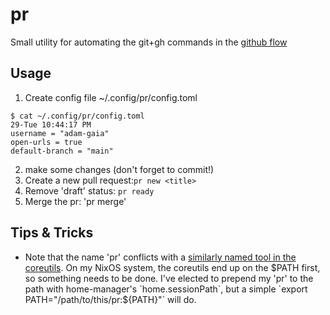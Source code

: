 # pr
Small utility for automating the git+gh commands in the [github flow](https://docs.github.com/en/get-started/using-github/github-flow)

## Usage
1. Create config file ~/.config/pr/config.toml

```console
$ cat ~/.config/pr/config.toml                                                                                                                                                                                                                29-Tue 10:44:17 PM
username = "adam-gaia"
open-urls = true
default-branch = "main"
```

2. make some changes (don't forget to commit!)
3. Create a new pull request:`pr new <title>`
4. Remove 'draft' status: `pr ready`
5. Merge the pr: 'pr merge'


## Tips & Tricks
- Note that the name 'pr' conflicts with a [similarly named tool in the coreutils](https://manpages.org/pr).
On my NixOS system, the coreutils end up on the $PATH first, so something needs to be done.
I've elected to prepend my 'pr' to the path with home-manager's `home.sessionPath`, but a simple `export PATH="/path/to/this/pr:${PATH}"` will do.

